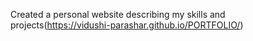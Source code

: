 Created a personal website describing my skills and projects(https://vidushi-parashar.github.io/PORTFOLIO/)
